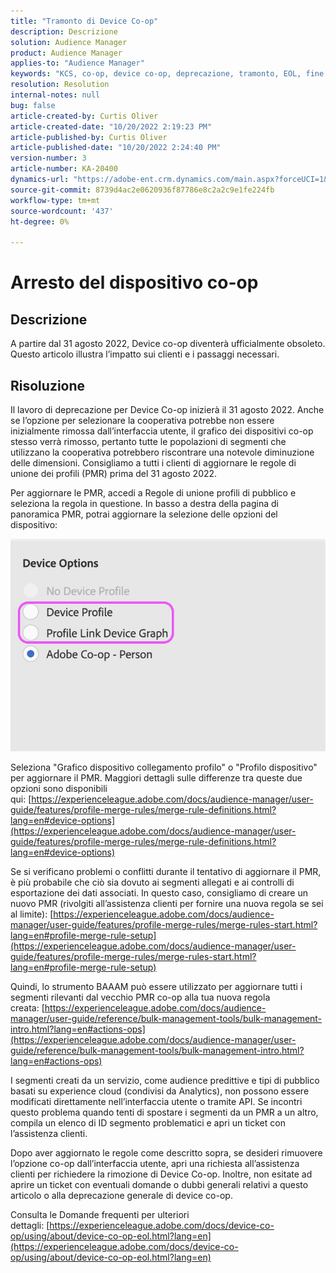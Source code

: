 ```yaml
---
title: "Tramonto di Device Co-op"
description: Descrizione
solution: Audience Manager
product: Audience Manager
applies-to: "Audience Manager"
keywords: "KCS, co-op, device co-op, deprecazione, tramonto, EOL, fine vita, PMR, regola di unione dei profili, unione dei dispositivi, profilo dispositivo"
resolution: Resolution
internal-notes: null
bug: false
article-created-by: Curtis Oliver
article-created-date: "10/20/2022 2:19:23 PM"
article-published-by: Curtis Oliver
article-published-date: "10/20/2022 2:24:40 PM"
version-number: 3
article-number: KA-20400
dynamics-url: "https://adobe-ent.crm.dynamics.com/main.aspx?forceUCI=1&pagetype=entityrecord&etn=knowledgearticle&id=cfb58f2c-8250-ed11-bba2-0022480868ff"
source-git-commit: 8739d4ac2e0620936f87786e8c2a2c9e1fe224fb
workflow-type: tm+mt
source-wordcount: '437'
ht-degree: 0%

---
```


# Arresto del dispositivo co-op

## Descrizione

A partire dal 31 agosto 2022, Device co-op diventerà ufficialmente obsoleto. Questo articolo illustra l’impatto sui clienti e i passaggi necessari. 

## Risoluzione


Il lavoro di deprecazione per Device Co-op inizierà il 31 agosto 2022. Anche se l’opzione per selezionare la cooperativa potrebbe non essere inizialmente rimossa dall’interfaccia utente, il grafico dei dispositivi co-op stesso verrà rimosso, pertanto tutte le popolazioni di segmenti che utilizzano la cooperativa potrebbero riscontrare una notevole diminuzione delle dimensioni. Consigliamo a tutti i clienti di aggiornare le regole di unione dei profili (PMR) prima del 31 agosto 2022.

Per aggiornare le PMR, accedi a Regole di unione profili di pubblico e seleziona la regola in questione. In basso a destra della pagina di panoramica PMR, potrai aggiornare la selezione delle opzioni del dispositivo:

![](assets/29cf3d52-d61f-ed11-b83e-0022480868ff.png)

Seleziona &quot;Grafico dispositivo collegamento profilo&quot; o &quot;Profilo dispositivo&quot; per aggiornare il PMR. Maggiori dettagli sulle differenze tra queste due opzioni sono disponibili qui: [https://experienceleague.adobe.com/docs/audience-manager/user-guide/features/profile-merge-rules/merge-rule-definitions.html?lang=en#device-options](https://experienceleague.adobe.com/docs/audience-manager/user-guide/features/profile-merge-rules/merge-rule-definitions.html?lang=en#device-options)

Se si verificano problemi o conflitti durante il tentativo di aggiornare il PMR, è più probabile che ciò sia dovuto ai segmenti allegati e ai controlli di esportazione dei dati associati. In questo caso, consigliamo di creare un nuovo PMR (rivolgiti all’assistenza clienti per fornire una nuova regola se sei al limite): [https://experienceleague.adobe.com/docs/audience-manager/user-guide/features/profile-merge-rules/merge-rules-start.html?lang=en#profile-merge-rule-setup](https://experienceleague.adobe.com/docs/audience-manager/user-guide/features/profile-merge-rules/merge-rules-start.html?lang=en#profile-merge-rule-setup)

Quindi, lo strumento BAAAM può essere utilizzato per aggiornare tutti i segmenti rilevanti dal vecchio PMR co-op alla tua nuova regola creata: [https://experienceleague.adobe.com/docs/audience-manager/user-guide/reference/bulk-management-tools/bulk-management-intro.html?lang=en#actions-ops](https://experienceleague.adobe.com/docs/audience-manager/user-guide/reference/bulk-management-tools/bulk-management-intro.html?lang=en#actions-ops)

I segmenti creati da un servizio, come audience predittive e tipi di pubblico basati su experience cloud (condivisi da Analytics), non possono essere modificati direttamente nell’interfaccia utente o tramite API. Se incontri questo problema quando tenti di spostare i segmenti da un PMR a un altro, compila un elenco di ID segmento problematici e apri un ticket con l’assistenza clienti. 

Dopo aver aggiornato le regole come descritto sopra, se desideri rimuovere l’opzione co-op dall’interfaccia utente, apri una richiesta all’assistenza clienti per richiedere la rimozione di Device Co-op. Inoltre, non esitate ad aprire un ticket con eventuali domande o dubbi generali relativi a questo articolo o alla deprecazione generale di device co-op.

Consulta le Domande frequenti per ulteriori dettagli: [https://experienceleague.adobe.com/docs/device-co-op/using/about/device-co-op-eol.html?lang=en](https://experienceleague.adobe.com/docs/device-co-op/using/about/device-co-op-eol.html?lang=en)

